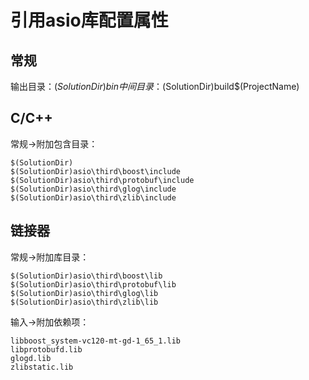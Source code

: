 # 引用asio库配置属性
## 常规
输出目录：$(SolutionDir)bin
中间目录：$(SolutionDir)build\$(ProjectName)
## C/C++
常规->附加包含目录：
```
$(SolutionDir)
$(SolutionDir)asio\third\boost\include
$(SolutionDir)asio\third\protobuf\include
$(SolutionDir)asio\third\glog\include
$(SolutionDir)asio\third\zlib\include
```
## 链接器
常规->附加库目录：
```
$(SolutionDir)asio\third\boost\lib
$(SolutionDir)asio\third\protobuf\lib
$(SolutionDir)asio\third\glog\lib
$(SolutionDir)asio\third\zlib\lib
```
输入->附加依赖项：
```
libboost_system-vc120-mt-gd-1_65_1.lib
libprotobufd.lib
glogd.lib
zlibstatic.lib
```